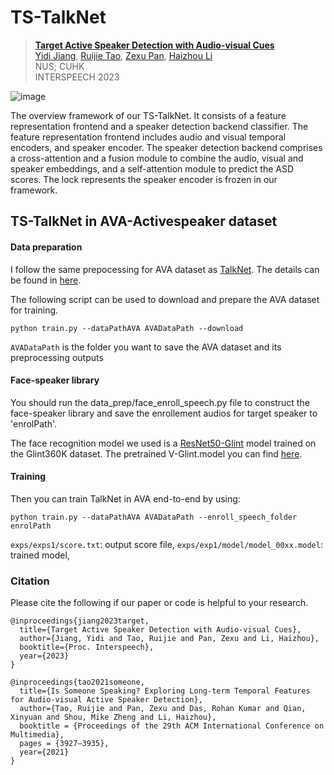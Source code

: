 # TS-TalkNet


> [**Target Active Speaker Detection with Audio-visual Cues**](https://arxiv.org/abs/2305.12831)<br>
> [Yidi Jiang](https://scholar.google.com/citations?user=le6gC58AAAAJ&hl=en&oi=ao), [Ruijie Tao](https://scholar.google.com/citations?user=sdXITx8AAAAJ&hl=en), [Zexu Pan](https://scholar.google.com/citations?user=GGIBU74AAAAJ&hl=en), [Haizhou Li](https://colips.org/~eleliha/)<br>
> NUS; CUHK <br>
> INTERSPEECH 2023

![image](https://github.com/Jiang-Yidi/TS-TalkNet/blob/main/overview.png)

The overview framework of our TS-TalkNet. It consists of a feature representation frontend and a speaker detection backend classifier. The feature representation frontend includes audio and visual temporal encoders, and speaker encoder. The speaker detection backend comprises a cross-attention and a fusion module to combine the audio, visual and speaker embeddings, and a self-attention module to predict the ASD scores. The lock represents the speaker encoder is frozen in our framework.

## TS-TalkNet in AVA-Activespeaker dataset

#### Data preparation

I follow the same prepocessing for AVA dataset as [TalkNet](https://arxiv.org/pdf/2107.06592.pdf). The details can be found in [here](https://github.com/TaoRuijie/TalkNet_ASD/blob/main/utils/tools.py#L34).

The following script can be used to download and prepare the AVA dataset for training.

```
python train.py --dataPathAVA AVADataPath --download 
```

`AVADataPath` is the folder you want to save the AVA dataset and its preprocessing outputs

#### Face-speaker library

You should run the data_prep/face_enroll_speech.py file to construct the face-speaker library and save the enrollement audios for target speaker to 'enrolPath'.

The face recognition model we used is a [ResNet50-Glint](https://github.com/deepinsight/insightface/tree/master/recognition/arcface_torch) model trained on the Glint360K dataset. 
The pretrained V-Glint.model you can find [here](https://drive.google.com/drive/folders/1W3c6V5bfGZTfwJLJq6ORSXXCLAsG7l2U).

#### Training
Then you can train TalkNet in AVA end-to-end by using:
```
python train.py --dataPathAVA AVADataPath --enroll_speech_folder enrolPath
```
`exps/exps1/score.txt`: output score file, `exps/exp1/model/model_00xx.model`: trained model,


### Citation

Please cite the following if our paper or code is helpful to your research.
```
@inproceedings{jiang2023target,
  title={Target Active Speaker Detection with Audio-visual Cues},
  author={Jiang, Yidi and Tao, Ruijie and Pan, Zexu and Li, Haizhou},
  booktitle={Proc. Interspeech},
  year={2023}
}

@inproceedings{tao2021someone,
  title={Is Someone Speaking? Exploring Long-term Temporal Features for Audio-visual Active Speaker Detection},
  author={Tao, Ruijie and Pan, Zexu and Das, Rohan Kumar and Qian, Xinyuan and Shou, Mike Zheng and Li, Haizhou},
  booktitle = {Proceedings of the 29th ACM International Conference on Multimedia},
  pages = {3927–3935},
  year={2021}
}
```


